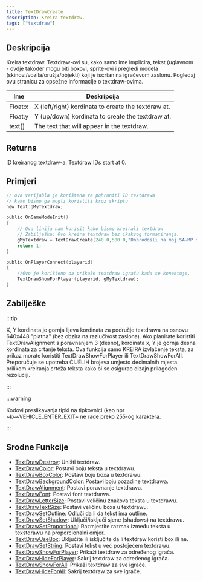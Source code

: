 ```yaml
---
title: TextDrawCreate
description: Kreira textdraw.
tags: ["textdraw"]
---
```


## Deskripcija

Kreira textdraw. Textdraw-ovi su, kako samo ime implicira, tekst (uglavnom - ovdje također mogu biti boxovi, sprite-ovi i pregledi modela (skinovi/vozila/oružja/objekti) koji je iscrtan na igračevom zaslonu. Pogledaj ovu stranicu za opsežne informacije o textdraw-ovima.

| Ime     | Deskripcija                                         |
| ------- | --------------------------------------------------- |
| Float:x | X (left/right) kordinata to create the textdraw at. |
| Float:y | Y (up/down) kordinata to create the textdraw at.    |
| text[]  | The text that will appear in the textdraw.          |

## Returns

ID kreiranog textdraw-a. Textdraw IDs start at 0.

## Primjeri

```c
// ova varijabla je korištena za pohraniti ID textdrawa
// kako bismo ga mogli koristiti kroz skriptu
new Text:gMyTextdraw;

public OnGameModeInit()
{
    // Ova linija nam korisit kako bismo kreirali textdraw
    // Zabilješka: Ovo kreira textdraw bez ikakvog formatiranja.
    gMyTextdraw = TextDrawCreate(240.0,580.0,"Dobrodosli na moj SA-MP server");
    return 1;
}

public OnPlayerConnect(playerid)
{
    //Ovo je korišteno da prikaže textdraw igraču kada se konektuje.
    TextDrawShowForPlayer(playerid, gMyTextdraw);
}
```

## Zabilješke

:::tip

X, Y kordinata je gornja lijeva kordinata za područje textdrawa na osnovu 640x448 "platna" (bez obzira na razlučivost zaslona). Ako planirate koristiti TextDrawAlignment s poravnanjem 3 (desno), kordinata x, Y je gornja desna kordinata za crtanje teksta. Ova funkcija samo KREIRA izvlačenje teksta, za prikaz morate koristiti TextDrawShowForPlayer ili TextDrawShowForAll. Preporučuje se upotreba CIJELIH brojeva umjesto decimalnih mjesta prilikom kreiranja crteža teksta kako bi se osigurao dizajn prilagođen rezoluciji.

:::

:::warning

Kodovi preslikavanja tipki na tipkovnici (kao npr ~k~~VEHICLE_ENTER_EXIT~ ne rade preko 255-og karaktera.

:::

## Srodne Funkcije

- [TextDrawDestroy](TextDrawDestroy): Uništi textdraw.
- [TextDrawColor](TextDrawColor): Postavi boju teksta u textdrawu.
- [TextDrawBoxColor](TextDrawBoxColor): Postavi boju boxa u textdrawu.
- [TextDrawBackgroundColor](TextDrawBackgroundColor): Postavi boju pozadine textdrawa.
- [TextDrawAlignment](TextDrawAlignment): Postavi poravnanje textdrawa.
- [TextDrawFont](TextDrawFont): Postavi font textdrawa.
- [TextDrawLetterSize](TextDrawLetterSize): Postavi veličinu znakova teksta u textdrawu.
- [TextDrawTextSize](TextDrawTextSize): Postavi veličinu boxa u textdrawu.
- [TextDrawSetOutline](TextDrawSetOutline): Odluči da li da tekst ima outline.
- [TextDrawSetShadow](TextDrawSetShadow): Uključi/isključi sjene (shadows) na textdrawu.
- [TextDrawSetProportional](TextDrawSetProportional): Razmjestite razmak između teksta u texstdrawu na proporcionalni omjer.
- [TextDrawUseBox](TextDrawUseBox): Uključite ili isključite da li textdraw koristi box ili ne.
- [TextDrawSetString](TextDrawSetString): Postavi tekst u već postojećem textdrawu.
- [TextDrawShowForPlayer](TextDrawShowForPlayer): Prikaži textdraw za određenog igrača.
- [TextDrawHideForPlayer](TextDrawHideForPlayer): Sakrij textdraw za određenog igrača.
- [TextDrawShowForAll](TextDrawShowForAll): Prikaži textdraw za sve igrače.
- [TextDrawHideForAll](TextDrawHideForAll): Sakrij textdraw za sve igrače.
